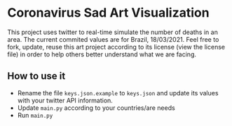 # Coronavirus Sad Art Visualization

This project uses twitter to real-time simulate the number of deaths in an area.
The current commited values are for Brazil, 18/03/2021.
Feel free to fork, update, reuse this art project according to its license (view the license file) in order to help others better understand what we are facing.

## How to use it

- Rename the file `keys.json.example` to `keys.json` and update its values with your twitter API information.
- Update `main.py` according to your countries/are needs
- Run `main.py`